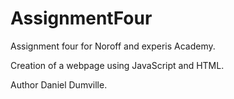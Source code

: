 # AssignmentFour

Assignment four for Noroff and experis Academy.

Creation of a webpage using JavaScript and HTML.

Author Daniel Dumville.

